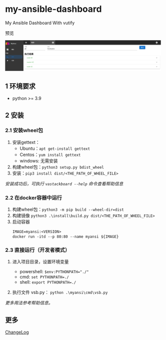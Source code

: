 # my-ansible-dashboard

My Ansible Dashboard With vutify

预览

![](./doc/preview.png)

## 1 环境要求

+ python >= 3.9

## 2 安装

### 2.1 安装wheel包

1. 安装gettext：
   + Ubuntu：`apt get-install gettext`
   + Centos：`yum install gettext`
   + windows: 无需安装
2. 构建wheel包：`python3 setup.py bdist_wheel`
3. 安装：`pip3 install dist/<THE_PATH_OF_WHEEL_FILE>`

*安装成功后，可执行 `vastackboard --help` 命令查看帮助信息*

### 2.2 在docker容器中运行

1. 构建wheel包：`python3 -m pip build --wheel-dir=dist `
2. 构建镜像 `python3 .\install\build.py dist/<THE_PATH_OF_WHEEL_FILE>`
3. 启动容器
   ```shell
   IMAGE=myansi:<VERSION>
   docker run -itd --p 80:80 --name myansi ${IMAGE}
   ```

### 2.3 直接运行（开发者模式）

1. 进入项目目录，设置环境变量
   + powershell: `$env:PYTHONPATH="./"`
   + cmd: `set PYTHONPATH=./`
   + shell: `export PYTHONPATH=./`

2. 执行文件 vsb.py： `python .\myansi\cmd\vsb.py`

*更多用法参考帮助信息。*

## 更多

[ChangeLog](./doc/ChangeLog.md)

